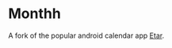 # Monthh

A fork of the popular android calendar app [Etar](https://github.com/Etar-Group/Etar-Calendar).